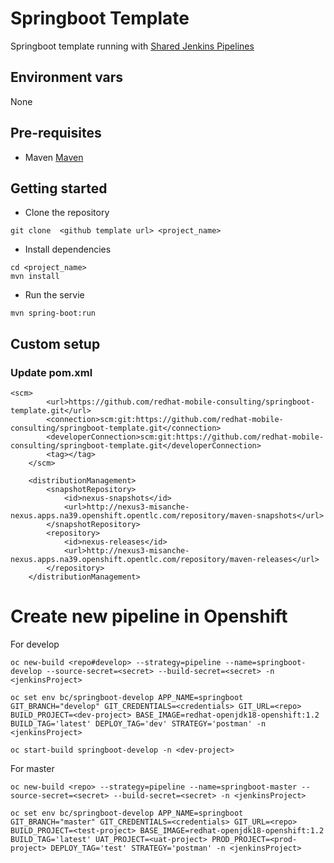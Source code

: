 # Springboot Template

Springboot template running with [Shared Jenkins Pipelines](https://github.com/redhat-mobile-consulting/shared-jenkins-pipelines)

## Environment vars
None
   
## Pre-requisites
- Maven [Maven](https://maven.apache.org/)


## Getting started
- Clone the repository
```
git clone  <github template url> <project_name>
```
- Install dependencies
```
cd <project_name>
mvn install
```
- Run the servie
```
mvn spring-boot:run
```

## Custom setup

### Update pom.xml
```
<scm>
        <url>https://github.com/redhat-mobile-consulting/springboot-template.git</url>
        <connection>scm:git:https://github.com/redhat-mobile-consulting/springboot-template.git</connection>
        <developerConnection>scm:git:https://github.com/redhat-mobile-consulting/springboot-template.git</developerConnection>
        <tag></tag>
    </scm>
    
    <distributionManagement>
        <snapshotRepository>
            <id>nexus-snapshots</id>
            <url>http://nexus3-misanche-nexus.apps.na39.openshift.opentlc.com/repository/maven-snapshots</url>
        </snapshotRepository>
        <repository>
            <id>nexus-releases</id>
            <url>http://nexus3-misanche-nexus.apps.na39.openshift.opentlc.com/repository/maven-releases</url>
        </repository>
    </distributionManagement>
```
# Create new pipeline in Openshift
For develop
```
oc new-build <repo#develop> --strategy=pipeline --name=springboot-develop --source-secret=<secret> --build-secret=<secret> -n <jenkinsProject>

oc set env bc/springboot-develop APP_NAME=springboot GIT_BRANCH="develop" GIT_CREDENTIALS=<credentials> GIT_URL=<repo> BUILD_PROJECT=<dev-project> BASE_IMAGE=redhat-openjdk18-openshift:1.2 BUILD_TAG='latest' DEPLOY_TAG='dev' STRATEGY='postman' -n <jenkinsProject>

oc start-build springboot-develop -n <dev-project>
```

For master
```
oc new-build <repo> --strategy=pipeline --name=springboot-master --source-secret=<secret> --build-secret=<secret> -n <jenkinsProject>

oc set env bc/springboot-develop APP_NAME=springboot GIT_BRANCH="master" GIT_CREDENTIALS=<credentials> GIT_URL=<repo> BUILD_PROJECT=<test-project> BASE_IMAGE=redhat-openjdk18-openshift:1.2 BUILD_TAG='latest' UAT_PROJECT=<uat-project> PROD_PROJECT=<prod-project> DEPLOY_TAG='test' STRATEGY='postman' -n <jenkinsProject>
```




